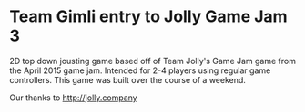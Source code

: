 # Team Gimli entry to Jolly Game Jam 3

2D top down jousting game based off of Team Jolly's Game Jam game from the April 2015 game jam. Intended for 2-4 players using regular game controllers. This game was built over the course of a weekend.

Our thanks to http://jolly.company
